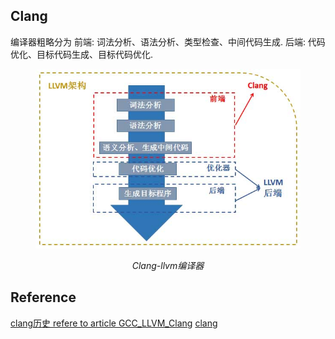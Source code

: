 ## Clang
编译器粗略分为
前端: 词法分析、语法分析、类型检查、中间代码生成.
后端: 代码优化、目标代码生成、目标代码优化.
<figure class="image">
<center>
<img src="../rc/Clang-LLVM.jpg" width=500>

<em>Clang-llvm编译器</em>
</center>
</figure>

## Reference
[clang历史 refere to article GCC_LLVM_Clang]()
[clang](https://clang.llvm.org/docs/CommandGuide/clang.html)
